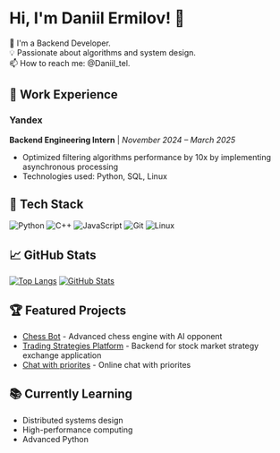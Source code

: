 # Hi, I'm Daniil Ermilov! 👋

🚀 I'm a Backend Developer.  
💡 Passionate about algorithms and system design.  
📫 How to reach me: @Daniil_tel.

## 💼 Work Experience  

### Yandex  
**Backend Engineering Intern** | *November 2024 – March 2025*  
- Optimized filtering algorithms performance by 10x by implementing asynchronous processing  
- Technologies used: Python, SQL, Linux  

## 🔧 Tech Stack
![Python](https://img.shields.io/badge/-Python-3776AB?logo=python&logoColor=white)
![C++](https://img.shields.io/badge/-C++-00599C?logo=c%2B%2B&logoColor=white)
![JavaScript](https://img.shields.io/badge/-JavaScript-F7DF1E?logo=javascript&logoColor=black)
![Git](https://img.shields.io/badge/-Git-F05032?logo=git&logoColor=white)
![Linux](https://img.shields.io/badge/-Linux-FCC624?logo=linux&logoColor=black)

## 📈 GitHub Stats
[![Top Langs](https://github-readme-stats.vercel.app/api/top-langs/?username=danya-ermilov&layout=compact&theme=dracula&hide=html,css)](https://github.com/anuraghazra/github-readme-stats)
[![GitHub Stats](https://github-readme-stats.vercel.app/api?username=danya-ermilov&show_icons=true&theme=dracula&count_private=true)](https://github.com/anuraghazra/github-readme-stats)

## 🏆 Featured Projects
- [Chess Bot](https://github.com/danya-ermilov/chess_bot) - Advanced chess engine with AI opponent
- [Trading Strategies Platform](https://github.com/danya-ermilov/server) - Backend for stock market strategy exchange application
- [Chat with priorites](https://github.com/danya-ermilov/websocket-chat) - Online chat with priorites

## 📚 Currently Learning
- Distributed systems design
- High-performance computing
- Advanced Python
